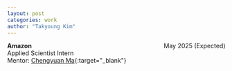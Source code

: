```yaml
---
layout: post
categories: work
author: "Takyoung Kim"
---
```


<strong>Amazon</strong> <span style="float:right">May 2025 (Expected)</span><br>
Applied Scientist Intern<br>
Mentor: [Chengyuan Ma](https://www.amazon.science/author/chengyuan-ma){:target="_blank"}